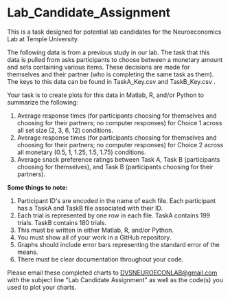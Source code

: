 # Lab_Candidate_Assignment
This is a task designed for potential lab candidates for the Neuroeconomics Lab at Temple University.

The following data is from a previous study in our lab. The task that this data is pulled from asks participants to choose between a monetary amount and sets containing various items. These decisions are made for themselves and their partner (who is completing the same task as them). The keys to this data can be found in TaskA_Key.csv and TaskB_Key.csv .

Your task is to create plots for this data in Matlab, R, and/or Python to summarize the following:
1. Average response times (for participants choosing for themselves and choosing for their partners; no computer responses) for Choice 1 across all set size (2, 3, 6, 12) conditions.
2. Average response times (for participants choosing for themselves and choosing for their partners; no computer responses) for Choice 2 across all monetary (0.5, 1, 1.25, 1.5, 1.75) conditions.
3. Average snack preference ratings between Task A, Task B (participants choosing for themselves), and Task B (participants choosing for their partners).

**Some things to note:**

1. Participant ID's are encoded in the name of each file. Each participant has a TaskA and TaskB file associated with their ID.
2. Each trial is represented by one row in each file. TaskA contains 199 trials. TaskB contains 180 trials.
3. This must be written in either Matlab, R, and/or Python.
4. You must show all of your work in a GitHub repository.
5. Graphs should include error bars representing the standard error of the means.
6. There must be clear documentation throughout your code.

Please email these completed charts to DVSNEUROECONLAB@gmail.com with the subject line "Lab Candidate Assignment" as well as the code(s) you used to plot your charts.
